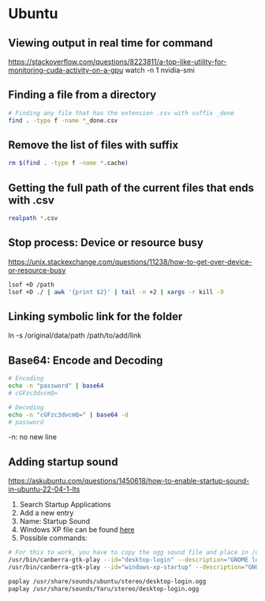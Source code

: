 # Ubuntu

## Viewing output in real time for command
https://stackoverflow.com/questions/8223811/a-top-like-utility-for-monitoring-cuda-activity-on-a-gpu
watch -n 1 nvidia-smi

## Finding a file from a directory
```bash
# Finding any file that has the extension .csv with suffix _done
find . -type f -name *_done.csv
```

## Remove the list of files with suffix
```bash
rm $(find . -type f -name *.cache)
```

## Getting the full path of the current files that ends with .csv
```bash
realpath *.csv
```

## Stop process: Device or resource busy
https://unix.stackexchange.com/questions/11238/how-to-get-over-device-or-resource-busy
```bash
lsof +D /path
lsof +D ./ | awk '{print $2}' | tail -n +2 | xargs -r kill -9
```

## Linking symbolic link for the folder
ln -s /original/data/path /path/to/add/link

## Base64: Encode and Decoding
```bash
# Encoding
echo -n "password" | base64
# cGFzc3dvcmQ=

# Decoding
echo -n "cGFzc3dvcmQ=" | base64 -d
# password
```
-n: no new line

## Adding startup sound
https://askubuntu.com/questions/1450618/how-to-enable-startup-sound-in-ubuntu-22-04-1-lts
1. Search Startup Applications
2. Add a new entry
3. Name: Startup Sound
4. Windows XP file can be found [here](../Windows%20CMD/src/windows-xp-startup.ogg)
5. Possible commands:
```bash
# For this to work, you have to copy the ogg sound file and place in /usr/share/sounds/Yaru/stereo
/usr/bin/canberra-gtk-play --id="desktop-login" --description="GNOME login"
/usr/bin/canberra-gtk-play --id="windows-xp-startup" --description="GNOME login"

paplay /usr/share/sounds/ubuntu/stereo/desktop-login.ogg
paplay /usr/share/sounds/Yaru/stereo/desktop-login.ogg
```